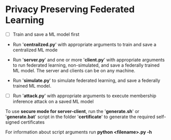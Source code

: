 # Privacy Preserving Federated Learning
- [ ]  Train and save a ML model first
 - Run '**centrailzed.py**' with appropriate arguments to train and save a centralized ML mode     
    
 - Run '**server.py**' and one or more '**client.py**' with appropriate arguments to run federated learning, non-simulated, and save a federally trained ML model.  The server and clients can  be on any    machine.   
   
 - Run '**simulate.py**' to simulate federated learning, and save a federally trained ML model.
 
- [ ]  Run '**attack.py**' with appropriate arguments to execute membership inference attack on a saved ML model


To use **secure mode for server-client**, run the '**generate.sh**' or '**generate.bat**' script in the folder '**certificate**' to generate the required self-signed certificates



For information about script arguments run **python \<filename\>.py -h**

